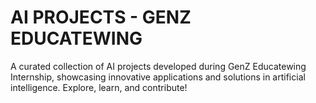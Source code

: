 # AI PROJECTS - GENZ EDUCATEWING

A curated collection of AI projects developed during GenZ Educatewing Internship, showcasing innovative applications and solutions in artificial intelligence. Explore, learn, and contribute!
